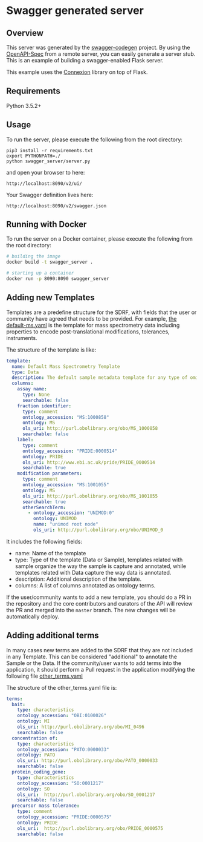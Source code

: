 # Swagger generated server

## Overview
This server was generated by the [swagger-codegen](https://github.com/swagger-api/swagger-codegen) project. By using the
[OpenAPI-Spec](https://github.com/swagger-api/swagger-core/wiki) from a remote server, you can easily generate a server stub.  This
is an example of building a swagger-enabled Flask server.

This example uses the [Connexion](https://github.com/zalando/connexion) library on top of Flask.

## Requirements
Python 3.5.2+

## Usage
To run the server, please execute the following from the root directory:

```
pip3 install -r requirements.txt
export PYTHONPATH=./
python swagger_server/server.py
```

and open your browser to here:

```
http://localhost:8090/v2/ui/
```

Your Swagger definition lives here:

```
http://localhost:8090/v2/swagger.json
```

## Running with Docker

To run the server on a Docker container, please execute the following from the root directory:

```bash
# building the image
docker build -t swagger_server .

# starting up a container
docker run -p 8090:8090 swagger_server
```

## Adding new Templates

Templates are a predefine structure for the SDRF, with fields that the user or community have agreed that needs to be provided. For example, [the default-ms.yaml](https://github.com/bigbio/sdrfcheck-api/blob/master/swagger_server/resources/templates/default-ms.yaml) is the template for mass spectrometry data including properties to encode post-translational modifications, tolerances, instruments.

The structure of the template is like:

```yaml
template:
  name: Default Mass Spectrometry Template
  type: Data
  description: The default sample metadata template for any type of omics submission
  columns:
    assay name:
      type: None
      searchable: false
    fraction identifier:
      type: comment
      ontology_accession: "MS:1000858"
      ontology: MS
      ols_uri: http://purl.obolibrary.org/obo/MS_1000858
      searchable: false
    label:
      type: comment
      ontology_accession: "PRIDE:0000514"
      ontology: PRIDE
      ols_uri: http://www.ebi.ac.uk/pride/PRIDE_0000514
      searchable: true
    modification parameters:
      type: comment
      ontology_accession: "MS:1001055"
      ontology: MS
      ols_uri: http://purl.obolibrary.org/obo/MS_1001055
      searchable: true
      otherSearchTerm:
        - ontology_accession: "UNIMOD:0"
          ontology: UNIMOD
          name: "unimod root node"
          ols_uri: http://purl.obolibrary.org/obo/UNIMOD_0
```

It includes the following fields:

- name: Name of the template
- type: Type of the template (Data or Sample), templates related with sample organize the way the sample is capture and annotated, while templates related with Data capture the way data is annotated.
- description: Additional description of the template.
- columns: A list of columns annotated as ontology terms.

If the user/community wants to add a new template, you should do a PR in the repository and the core contributors and curators of the API will review the PR and merged into the `master` branch. The new changes will be automatically deploy.

## Adding additional terms

In many cases new terms are added to the SDRF that they are not included in any Template. This can be considered "additional" to annotate the Sample or the Data. If the community/user wants to add terms into the application, it should perform a Pull request in the application modifying the following file [other_terms.yaml](https://github.com/bigbio/sdrfcheck-api/blob/master/swagger_server/resources/terms/other_terms.yaml)

The structure of the other_terms.yaml file is:

```yaml
terms:
  bait:
    type: characteristics
    ontology_accession: "OBI:0100026"
    ontology: MI
    ols_uri: http://purl.obolibrary.org/obo/MI_0496
    searchable: false
  concentration of:
    type: characteristics
    ontology_accession: "PATO:0000033"
    ontology: PATO
    ols_uri: http://purl.obolibrary.org/obo/PATO_0000033
    searchable: false
  protein_coding_gene:
    type: characteristics
    ontology_accession: "SO:0001217"
    ontology: SO
    ols_uri:  http://purl.obolibrary.org/obo/SO_0001217
    searchable: false
  precursor mass tolerance:
    type: comment
    ontology_accession: "PRIDE:0000575"
    ontology: PRIDE
    ols_uri:  http://purl.obolibrary.org/obo/PRIDE_0000575
    searchable: false
```

